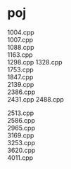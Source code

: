 # poj

1004.cpp	 
1007.cpp	
1088.cpp	
1163.cpp	
1298.cpp
1328.cpp	
1753.cpp	
1847.cpp	
2139.cpp	
2386.cpp	
2431.cpp
2488.cpp	

2513.cpp	
2586.cpp	
2965.cpp	
3169.cpp	
3253.cpp	
3620.cpp	
4011.cpp

